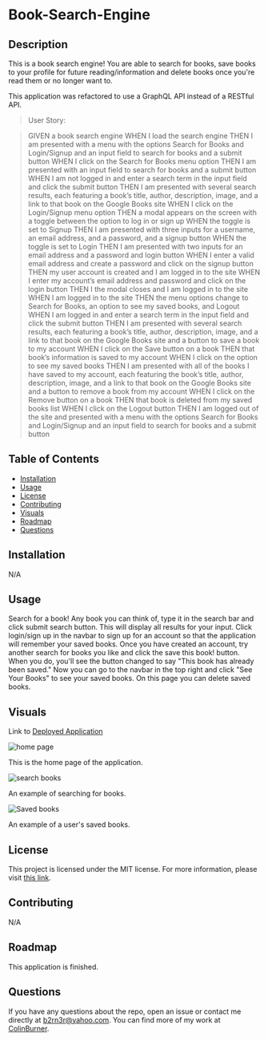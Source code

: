 # Book-Search-Engine

## Description

This is a book search engine! You are able to search for books, save books to your profile for future reading/information and delete books once you're read them or no longer want to.

This application was refactored to use a GraphQL API instead of a RESTful API.

> User Story:

> GIVEN a book search engine
> WHEN I load the search engine
> THEN I am presented with a menu with the options Search for Books and Login/Signup and an input field to search for books and a submit button
> WHEN I click on the Search for Books menu option
> THEN I am presented with an input field to search for books and a submit button
> WHEN I am not logged in and enter a search term in the input field and click the submit button
> THEN I am presented with several search results, each featuring a book’s title, author, description, image, and a link to that book on the Google Books site
> WHEN I click on the Login/Signup menu option
> THEN a modal appears on the screen with a toggle between the option to log in or sign up
> WHEN the toggle is set to Signup
> THEN I am presented with three inputs for a username, an email address, and a password, and a signup button
> WHEN the toggle is set to Login
> THEN I am presented with two inputs for an email address and a password and login button
> WHEN I enter a valid email address and create a password and click on the signup button
> THEN my user account is created and I am logged in to the site
> WHEN I enter my account’s email address and password and click on the login button
> THEN I the modal closes and I am logged in to the site
> WHEN I am logged in to the site
> THEN the menu options change to Search for Books, an option to see my saved books, and Logout
> WHEN I am logged in and enter a search term in the input field and click the submit button
> THEN I am presented with several search results, each featuring a book’s title, author, description, image, and a link to that book on the Google Books site and a button to save a book to my account
> WHEN I click on the Save button on a book
> THEN that book’s information is saved to my account
> WHEN I click on the option to see my saved books
> THEN I am presented with all of the books I have saved to my account, each featuring the book’s title, author, description, image, and a link to that book on the Google Books site and a button to remove a book from my account
> WHEN I click on the Remove button on a book
> THEN that book is deleted from my saved books list
> WHEN I click on the Logout button
> THEN I am logged out of the site and presented with a menu with the options Search for Books and Login/Signup and an input field to search for books and a submit button  

## Table of Contents

- [Installation](#installation)
- [Usage](#usage)
- [License](#license)
- [Contributing](#contributing)
- [Visuals](#visuals)
- [Roadmap](#roadmap)
- [Questions](#questions)

## Installation

N/A

## Usage

Search for a book! Any book you can think of, type it in the search bar and click submit search button. This will display all results for your input. Click login/sign up in the navbar to sign up for an account so that the application will remember your saved books. Once you have created an account, try another search for books you like and click the save this book! button. When you do, you'll see the button changed to say "This book has already been saved." Now you can go to the navbar in the top right and click "See Your Books" to see your saved books. On this page you can delete saved books.

## Visuals

Link to [Deployed Application](https://book-search-engine-ei85.onrender.com/)

![home page](https://github.com/user-attachments/assets/a1bd461f-69a3-4d5c-b995-e71130c593e5)

This is the home page of the application.

![search books](https://github.com/user-attachments/assets/43388913-b6e3-4264-953d-434510c8317c)

An example of searching for books.

![Saved books](https://github.com/user-attachments/assets/6d8738a6-7daf-4fc8-aa8b-5f5190fb4796)

An example of a user's saved books.


## License

This project is licensed under the MIT license. For more information, please visit [this link](https://opensource.org/licenses/MIT).


## Contributing
N/A

## Roadmap

This application is finished.

## Questions

If you have any questions about the repo, open an issue or contact me directly at b2rn3r@yahoo.com. You can find more of my work at [ColinBurner](https://github.com/ColinBurner/).